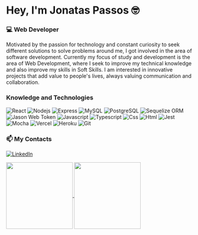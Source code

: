 # Hey, I'm Jonatas Passos 🤓

### 💻 Web Developer
  
  Motivated by the passion for technology and constant curiosity to seek different solutions to solve problems around me, I got involved in the area of software development. Currently my focus of study and development is the area of Web Development, where I seek to improve my technical knowledge and also improve my skills in Soft Skills. I am interested in innovative projects that add value to people's lives, always valuing communication and collaboration.

<h3>Knowledge and Technologies</h3>
<div>
    <img alt="React" src="https://img.shields.io/badge/-React-45b8d8?style=for-the-badge&logo=react&logoColor=white" />
    <img alt="Nodejs" src="https://img.shields.io/badge/-Nodejs-43853d?style=for-the-badge&logo=Node.js&logoColor=white" />
    <img alt="Express" src="https://img.shields.io/badge/Express.js-404D59?style=for-the-badge" />
    <img alt="MySQL" src="https://img.shields.io/badge/MySQL-00000F?style=for-the-badge&logo=mysql&logoColor=white" />
    <img alt="PostgreSQL" src="https://img.shields.io/badge/PostgreSQL-316192?style=for-the-badge&logo=postgresql&logoColor=white">
    <img alt="Sequelize ORM" src="https://img.shields.io/badge/sequelize-323330?style=for-the-badge&logo=sequelize&logoColor=blue" />
    <img alt="Jason Web Token" src="https://img.shields.io/badge/json%20web%20tokens-323330?style=for-the-badge&logo=json-web-tokens&logoColor=pink" />
    <img alt="Javascript" src="https://img.shields.io/badge/JavaScript-F7DF1E?style=for-the-badge&logo=javascript&logoColor=black" />
    <img alt="Typescript" src="https://img.shields.io/badge/typescript-%23007ACC.svg?style=for-the-badge&logo=typescript&logoColor=white" />
    <img alt="Css" src="https://img.shields.io/badge/CSS3-1572B6?style=for-the-badge&logo=css3&logoColor=white" />
    <img alt="Html" src="https://img.shields.io/badge/HTML5-E34F26?style=for-the-badge&logo=html5&logoColor=white" />
    <img alt="Jest" src="https://img.shields.io/badge/-Jest-96737D?style=for-the-badge&logo=jest&logoColor=99425B" />
    <img alt="Mocha" src="https://img.shields.io/badge/mocha.js-323330?style=for-the-badge&logo=mocha&logoColor=Brown" />
    <img alt="Vercel" src="https://img.shields.io/badge/vercel-%23000000.svg?style=for-the-badge&logo=vercel&logoColor=white" />
    <img alt="Heroku" src="https://img.shields.io/badge/-Heroku-430098?style=for-the-badge&logo=heroku&logoColor=white" />
    <img alt="Git" src="https://img.shields.io/badge/-Git-F05032?style=for-the-badge&logo=git&logoColor=white" />
<div/>
  
### 📫 My Contacts
  [![LinkedIn](https://img.shields.io/badge/LinkedIn-0077B5?style=for-the-badge&logo=linkedin&logoColor=white)](https://www.linkedin.com/in/jonatas-passos/)

 <a href="https://github.com/anuraghazra/github-readme-stats">
  <img height="180em" align="center" src="https://github-readme-stats.vercel.app/api?username=jonataspassos96&count_private=true&show_icons=true&theme=gotham" />
</a>
<a href="https://github.com/anuraghazra/convoychat">
  <img height="180em" align="center" src="https://github-readme-stats.vercel.app/api/top-langs/?username=jonataspassos96&layout=compact&theme=gotham" />
</a>
